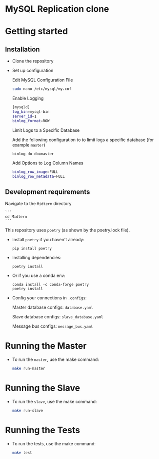 # MySQL Replication clone

# Getting started

## Installation

-   Clone the repository
    
-   Set up configuration

    Edit MySQL Configuration File

    ```bash
    sudo nano /etc/mysql/my.cnf
    ```

    Enable Logging

    ```bash
    [mysqld]
    log_bin=mysql-bin
    server_id=1
    binlog_format=ROW
    ```

    Limit Logs to a Specific Database
    
    Add the following configuration to to limit logs a specific database (for example `master`)

    ```bash
    binlog-do-db=master
    ```

    Add Options to Log Column Names

    ```bash
    binlog_row_image=FULL
    binlog_row_metadata=FULL
    ```
    
## Development requirements

Navigate to the `Midterm` directory

    ```
    cd Midterm
    ```

This repository uses `poetry` (as shown by the poetry.lock file).


-   Install `poetry` if you haven't already:

    ```
    pip install poetry
    ```

-   Installing dependencies:

    ```
    poetry install
    ```

-   Or if you use a conda env:
    ```
    conda install -c conda-forge poetry
    poetry install
    ```

-   Config your connections in `.configs`:

    Master database configs: `database.yaml`

    Slave database configs: `slave_database.yaml`

    Message bus configs: `message_bus.yaml`
    
# Running the Master

-   To run the `master`, use the make command:

    ```bash
    make run-master
    ```

# Running the Slave

-   To run the `slave`, use the make command:

    ```bash
    make run-slave
    ```

# Running the Tests

-   To run the tests, use the make command:

    ```bash
    make test
    ```
